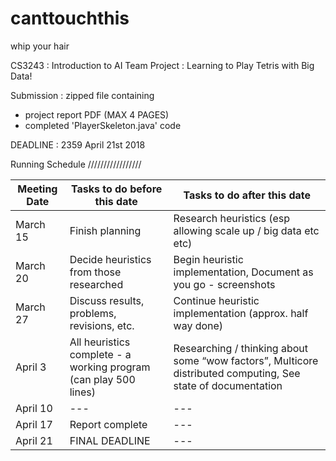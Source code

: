 # canttouchthis
whip your hair

CS3243 : Introduction to AI
Team Project : Learning to Play Tetris with Big Data!

Submission : zipped file containing
- project report PDF (MAX 4 PAGES)
- completed 'PlayerSkeleton.java' code

DEADLINE : 2359 April 21st 2018

Running Schedule /////////////////

| **Meeting Date** | **Tasks to do before this date** | **Tasks to do after this date** |
| ------------ | ---------------------------- | --------------------------- |
| March 15 | Finish planning | Research heuristics (esp allowing scale up / big data etc etc) |
| March 20 | Decide heuristics from those researched | Begin heuristic implementation, Document as you go - screenshots|
| March 27 | Discuss results, problems, revisions, etc. | Continue heuristic implementation (approx. half way done)|
| April 3 | All heuristics complete - a working program (can play 500 lines) | Researching / thinking about some “wow factors”, Multicore distributed computing, See state of documentation |
| April 10 | --- | --- |
| April 17 | Report complete | --- |
| April 21 | FINAL DEADLINE | --- |







